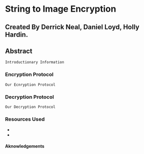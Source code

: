 # String to Image Encryption
## Created By **Derrick Neal**, **Daniel Loyd**, **Holly Hardin**.


## Abstract
```
Introductionary Information
```
### Encryption Protocol
```
Our Ecnryption Protocol
```
### Decryption Protocol
```
Our Decryption Protocol
```
### Resources Used
* 
* 

#### Aknowledgements

